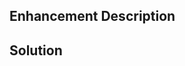 
## Enhancement Description
<!-- Present a description of the problem to be addressed by this feature request. -->

## Solution
<!-- Suggestions to implement a solution are greatly appreciated. If you have a potential solution leave it here

Things to address include:
* Details of the technical implementation
* Tradeoffs made in design decisions
* Caveats and considerations for the future

If there are multiple solutions, please present each one separately. Save comparisons for the very end.)
-->
